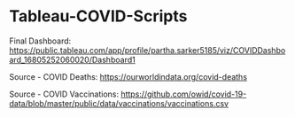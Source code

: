 # Tableau-COVID-Scripts

Final Dashboard: https://public.tableau.com/app/profile/partha.sarker5185/viz/COVIDDashboard_16805252060020/Dashboard1

Source - COVID Deaths: https://ourworldindata.org/covid-deaths

Source - COVID Vaccinations: https://github.com/owid/covid-19-data/blob/master/public/data/vaccinations/vaccinations.csv
